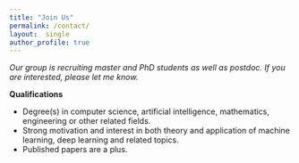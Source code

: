 ```yaml
---
title: "Join Us"
permalink: /contact/
layout:  single
author_profile: true
---
```


*Our group is recruiting master and PhD students as well as postdoc. If you are interested, please let me know.*

**Qualifications**
- Degree(s) in computer science, artificial intelligence, mathematics, engineering or other related fields.
- Strong motivation and interest in both theory and application of machine learning, deep learning and related topics.
- Published papers are a plus.